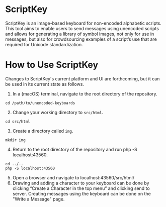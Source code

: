 # ScriptKey
ScriptKey is an image-based keyboard for non-encoded alphabetic scripts. This tool aims to enable users to send messages using unencoded scripts and allows for generating a library of symbol images, not only for use in messages, but also for crowdsourcing examples of a script’s use that are required for Unicode standardization.

# How to Use ScriptKey
Changes to ScriptKey's current platform and UI are forthcoming, but it can be used in its current state as follows.

1. In a (macOS) terminal, navigate to the root directory of the repository.
```
cd /path/to/unencoded-keyboards
```
2. Change your working directory to `src/html`.
```
cd src/html
```
3. Create a directory called `img`.
```
mkdir img
```
4. Return to the root directory of the repository and run php -S localhost:43560.
```
cd ../..
php -S localhost:43560
```
5. Open a browser and navigate to localhost:43560/src/html/
6. Drawing and adding a character to your keyboard can be done by clicking “Create a Character in the top menu” and clicking send to server. Creating messages using the keyboard can be done on the "Write a Message" page.



